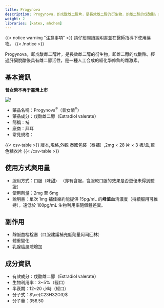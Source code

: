 ```yaml
---
title: Progynova
description: Progynova，即戊酸雌二醇片，是長效雌二醇的衍生物，即雌二醇的戊酸酯。經過肝臟脫酸後具有雌二醇活性，是一種人工合成的經化學修飾的雌激素。
weight: 2
libraries: [katex, mhchem]
---
```


{{< notice warning "注意事項" >}}
請仔細閱讀說明書並在醫師指導下使用藥物。
{{< /notice >}}

Progynova，即戊酸雌二醇片，是長效雌二醇的衍生物，即雌二醇的戊酸酯。經過肝臟脫酸後具有雌二醇活性，是一種人工合成的經化學修飾的雌激素。

## 基本資訊

**普女榮不再于臺灣上市**

![!](/images/medicine/progynova/progynova-th.png)

- 藥品名稱：Progynova<sup>&reg;</sup>（普女榮<sup>&reg;</sup>）
- 藥品成分：戊酸雌二醇（Estradiol valerate）
- 簡稱：補
- 廠商：拜耳
- 常見規格：

{{< csv-table >}}
版本,規格,外觀
泰國包裝（泰補）,2mg × 28 片 × 3 板/盒,藍色糖衣片
{{< /csv-table >}}

## 使用方式與用量

- 服用方式：口服（味甜）
  （亦有含服，含服較口服的效果是否更優未得到驗證）
- 使用劑量：2mg 至 6mg
- 說明書：單次 1mg 補佳樂約能提供 15pg/mL 的**峰值**血清濃度（持續服用可維持），遠低於 100pg/mL
  生物利用率隨個體差異。

## 副作用

- 靜脈血栓栓塞（口服建議補充低劑量阿司匹林）
- 體重變化
- 乳腺癌風險增加

## 成分資訊

- 有效成分：戊酸雌二醇（Estradiol valerate）
- 生物利用率：3~5%（經口）
- 半衰期：12~20 小時（經口）
- 分子式：$\ce{C23H32O3}$
- 分子量：356.50
